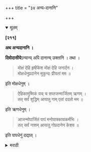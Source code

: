 +++
title = "३४ अन्य-दानानि"

+++

<details open><summary>मूलम्</summary>

**[२११]**

**अथ अन्यदानानि ।**

**दिवोदासीये**ऽन्यान्य् अपि दानान्य् उक्तानि । तथा ।

> मोक्षं देहि हृषीकेश मोक्षं देहि जनार्दन ।  
मोक्षधेनुप्रदानेन मुकुन्दः प्रीयतां मम ॥

इति मोक्षधेनुम् ।

> ऐहिकामुष्मिकं यच् च सप्तजन्मार्जितम् ऋणम् ।  
तत् सर्वं शुद्धिम् आयातु गाम् एतां ददतो मम ॥

इति ऋणधेनुम् ।

> आजन्मोपार्जितं पापं मनोवाक्कायकर्मभिः ।  
तत् सर्वं नाशम् आयातु गोप्रदानेन केशव ॥

इति पापधेनुं दद्यात् ।
</details>

<details><summary>मराठी</summary>

यानन्तर अन्यदाने साङ्गतो. 

ह्यांविषया दिवोदासीयाम्त अन्य दान माङ्गितली आहेत ती.. " 

> मोक्षं देहि हृषीकेश मोक्षं देहि जनार्दन ॥  
मोक्षधेनुप्रदानेन मुकुन्दः प्रीयतां मम ॥ १ ॥ 

या मन्त्राने मोक्षधन दान...

> ऐहिकामुष्मिकं यच्च सप्तजन्मार्जितं ऋणम् ॥  
सत्सर्वं सिद्धिमायातु गामेतां ददतो मम ॥ १ ॥ 

यानं ऋणधनुदान -

> आजन्मोपार्जितं पापं मनोवाक्कायकर्मभिः ॥  
तत्सर्वं नाशमायातु गोप्रदानेन केशव ॥ १ ॥ 

यानं पापधनुदान करावं," अम माङ्गितलं आहे. 
</details>